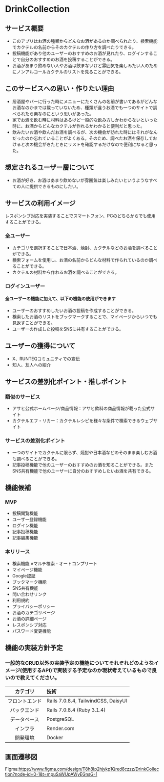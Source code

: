 # DrinkCollection

## サービス概要
* このアプリはお酒の種類からどんなお酒があるのか調べられたり、検索機能でカクテルの名前からそのカクテルの作り方を調べたりできる。
* 投稿機能があり他のユーザーのおすすめのお酒が見れたり、ログインすることで自分のおすすめのお酒を投稿することができる。
* お酒があまり飲めない人やお酒は飲まないけど雰囲気を楽しみたい人のためにノンアルコールカクテルのリストを見ることができる。

## このサービスへの思い・作りたい理由
* 居酒屋やバーに行った時にメニューにたくさんの名前が書いてあるがどんなお酒なのかまでは載っていないため、種類が違うお酒でも一つのサイトで調べられたら楽なのにという思いがあった。
* 家でお酒を飲む時に材料はあるけど一般的な飲み方しかわからないといった時に、お酒からどんなカクテルが作れるかわかると便利だと思った。
* 飲みたいお酒や飲んだお酒を調べるが、次の機会が訪れた時にはそれがなんだったのか忘れていることがよくある。そのため、調べたお酒を保存しておけると次の機会がきたときにリストを確認するだけなので便利になると思った。

## 想定されるユーザー層について
* お酒が好き、お酒はあまり飲めないが雰囲気は楽しみたいというようなすべての人に提供できるものにしたい。

## サービスの利用イメージ
レスポンシブ対応を実装することでスマートフォン、PCのどちらからでも使用することができる。

### 全ユーザー
* カテゴリを選択することで日本酒、焼酎、カクテルなどのお酒を調べることができる。
* 検索フォームを使用し、お酒の名前からどんな材料で作られているのか調べることができる。
* カクテルの材料から作れるお酒を調べることができる。

### ログインユーザー
#### 全ユーザーの機能に加えて、以下の機能の使用ができます
* ユーザーのおすすめしたいお酒の投稿を作成することができる。
* 検索したお酒のリストをブックマークすることで、マイページからいつでも見返すことができる。
* ユーザーの作成した投稿をSNSに共有することができる。

## ユーザーの獲得について
* X、RUNTEQコミュニティでの宣伝
* 知人、友人への紹介

## サービスの差別化ポイント・推しポイント
### 類似のサービス
* アサヒ公式ホームページ/商品情報：アサヒ飲料の商品情報が載った公式サイト
* カクテルエフ・リカー：カクテルレシピを様々な条件で検索できるウェブサイト
### サービスの差別化ポイント
* 一つのサイトでカクテルに限らず、焼酎や日本酒などのそのまま楽しむお酒も調べることができる。
* 記事投稿機能で他のユーザーのおすすめのお酒を知ることができる。またSNS共有機能で他のユーザーに自分のおすすめしたいお酒を共有できる。

## 機能候補
### MVP
* 投稿閲覧機能
* ユーザー登録機能
* ログイン機能
* 記事投稿機能
* 記事編集機能

### 本リリース
* 検索機能 ※マルチ検索・オートコンプリート
* マイページ機能
* Google認証
* ブックマーク機能
* SNS共有機能
* 問い合わせリンク
* 利用規約
* プライバシーポリシー
* お酒のカテゴリページ
* お酒の詳細ページ
* レスポンシブ対応
* パスワード変更機能

## 機能の実装方針予定
### 一般的なCRUD以外の実装予定の機能についてそれぞれどのようなイメージ(使用するAPI)で実装する予定なのか現状考えているもので良いので教えてください。
|カテゴリ|技術|
|:-------:|:------|
| フロントエンド | Rails 7.0.8.4, TailwindCSS, DaisyUI |
| バックエンド | Rails 7.0.8.4 (Ruby 3.1.4) |
| データベース | PostgreSQL |
| インフラ | Render.com |
| 開発環境 | Docker |

## 画面遷移図
Figma:https://www.figma.com/design/T8h8Ip2hjykp1Qred8czzz/DrinkCollection?node-id=0-1&t=mpuSaWUpAWyEGnsG-1
